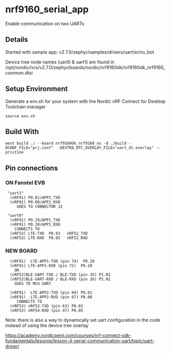# nrf9160_serial_app
Enable communication on two UARTs

## Details
Started with sample app: v2.7.0/zephyr/samples/drivers/uart/echo_bot

Device tree node names (uart0 & uart1) are found in 
   /opt/nordic/ncs/v2.7.0/zephyr/boards/nordic/nrf9160dk/nrf9160dk_nrf9160_common.dtsi

## Setup Environment 
  Generate a env.sh for your system with the Nordic nRF Connect for Desktop Toolchain manager

```
source env.sh
```

## Build With

```
west build ./ --board nrf9160dk_nrf9160_ns -d ./build -DCONF_FILE="prj.conf"  -DEXTRA_DTC_OVERLAY_FILE="uart_dt.overlay" --pristine
```

## Pin connections
### ON Fanstel EVB

```
 "uart1"
  (nRF91) P0.01/APP2_TXD
  (nRF91) P0.00/APP2_RXD
     GOES TO CONNECTOR J2

 "uart0"
  (nRF91) P0.29/APP1_TXD 
  (nRF91) P0.28/APP1_RXD 
    CONNECTS TO 
  (nRF53) LTE-TXD  P0.03   nRF52_TXD
  (nRF53) LTE-RXD  P0.05   nRF52_RXD
```

### NEW BOARD

```
  (nRF91)  LTE-APP1-TXD (pin 74)  P0.29
  (nRF91) LTE-APP1-RXD (pin 72)  P0.28
    OR
  (nRF53)BLE-UART-TXD / BLE-TXD (pin 35) P1.02
  (nRF53)BLE-UART-RXD / BLE-RXD (pin 26) P1.01
	GOES TO MCU	UART

  (nRF91)  LTE-APP2-TXD (pin 69) P0.01
  (nRF91)  LTE-APP2-RXD (pin 67) P0.00
     CONNECTS TO 
  (nRF53) nRF53-TXD (pin 63) P0.03
  (nRF53) nRF54-RXD (pin 47) P0.05
```

Note: there is also a way to dynamically set uart configuration in the code instead of using the device tree overlay

https://academy.nordicsemi.com/courses/nrf-connect-sdk-fundamentals/lessons/lesson-4-serial-communication-uart/topic/uart-driver/
